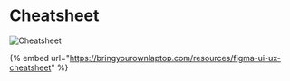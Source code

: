 # Cheatsheet

![Cheatsheet](<../.gitbook/assets/BYOL Figma Cheatsheet.jpg>)

{% embed url="https://bringyourownlaptop.com/resources/figma-ui-ux-cheatsheet" %}
